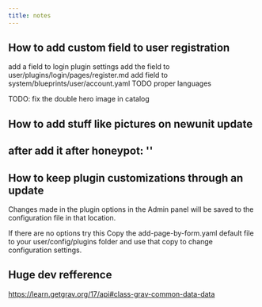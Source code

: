 ```yaml
---
title: notes
---
```


## How to add custom field to user registration
add a field to login plugin settings
add the field to user/plugins/login/pages/register.md
add field to system/blueprints/user/account.yaml
TODO proper languages

TODO: fix the double hero image in catalog

## How to add stuff like pictures on newunit update
after add it after
honeypot: ''
---

## How to keep plugin customizations through an update
Changes made in the plugin options in the Admin panel will be saved to the configuration file in that location.

If there are no options try this
Copy the add-page-by-form.yaml default file to your user/config/plugins folder and use that copy to change configuration settings.

## Huge dev refference
https://learn.getgrav.org/17/api#class-grav-common-data-data
